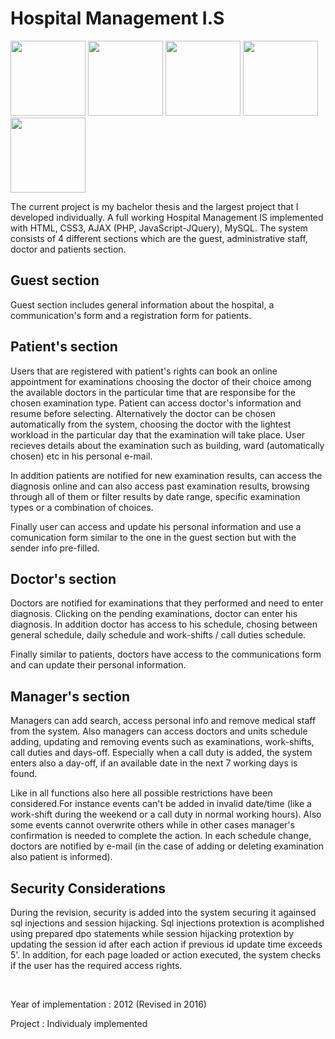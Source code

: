 <h1> Hospital Management I.S</h1>
<p>
  <img src="https://www.labrosb.com/project-thumbs/hms-patient.PNG" height="120px" />
  <img src="https://www.labrosb.com/project-thumbs/hms-patient2.PNG" height="120px" />
  <img src="https://www.labrosb.com/project-thumbs/hms-doctor.PNG" height="120px" />
  <img src="https://www.labrosb.com/project-thumbs/hms-management.PNG" height="120px" />
  <img src="https://www.labrosb.com/project-thumbs/hms-management2.PNG" height="120px" />
</p>
<p>	The current project is my bachelor thesis and the largest project that I developed individually. 
A full working Hospital Management IS implemented with HTML, CSS3, AJAX (PHP, JavaScript-JQuery), MySQL. 
The system consists of 4 different sections which are the guest, administrative staff, doctor and patients section.</p>

<h2> Guest section </h2>
<p> Guest section includes general information about the hospital, a communication's form and a registration form for patients.</p>

<h2> Patient's section </h2>
<p> Users that are registered with patient's rights can book an online appointment for examinations choosing the doctor of their choice among the available doctors in the particular time that are responsibe for the chosen examination type. Patient can access doctor's information and resume before selecting. Alternatively the doctor can be chosen automatically from the system, choosing the doctor with the lightest workload in the particular day that the examination will take place. User recieves details about the examination such as building, ward (automatically chosen) etc in his personal e-mail.</p>
<p> In addition patients are notified for new examination results, can access the diagnosis online and can also access past examination results, browsing through all of them or filter results by date range, specific examination types or a combination of choices.</p>
<p> Finally user can access and update his personal information and use a comunication form similar to the one in the guest section but with the sender info pre-filled.</p>

<h2> Doctor's section </h2>
<p> Doctors are notified for examinations that they performed and need to enter diagnosis. Clicking on the pending examinations, doctor can enter his diagnosis. In addition doctor has access to his schedule, chosing between general schedule, daily schedule and work-shifts / call duties schedule.</p>
<p> Finally similar to patients, doctors have access to the communications form and can update their personal information.</p>

<h2> Manager's section </h2>
<p>	Managers can add search, access personal info and remove medical staff from the system. Also managers can access doctors and units schedule adding, updating and removing events such as examinations, work-shifts, call duties and days-off. Especially when a call duty is added, the system enters also a day-off, if an available date in the next 7 working days is found.</p>						
<p> Like in all functions also here all possible restrictions have been considered.For instance events can't be added in invalid date/time (like a work-shift during the weekend or a call duty in normal working hours). Also some events cannot overwrite others while in other cases manager's confirmation is needed to complete the action. In each schedule change, doctors are notified by e-mail (in the case of adding or deleting examination also patient is informed).</p> 	

<h2> Security Considerations </h2>
<p>	During the revision, security is added into the system securing it againsed sql injections and session hijacking. Sql injections protextion is acomplished using prepared dpo statements while session hijacking protextion by updating the session id after each action if previous id update time exceeds 5'. In addition, for each page loaded or action executed, the system checks if the user has the required access rights.</p>
<br>
<p>Year of implementation : 2012 (Revised in 2016)</p>
<p>Project : Individualy implemented</p>
